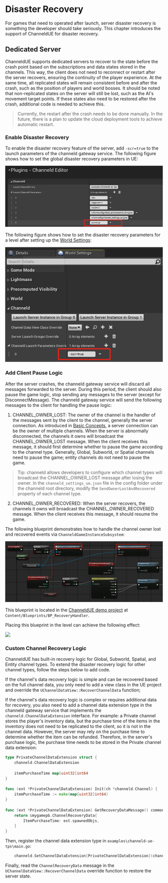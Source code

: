 # Disaster Recovery
For games that need to operated after launch, server disaster recovery is something the developer should take seriously. This chapter introduces the support of ChanneldUE for disaster recovery.

## Dedicated Server
ChanneldUE supports dedicated servers to recover to the state before the crash point based on the subscriptions and data states stored in the channels. This way, the client does not need to reconnect or restart after the server recovers, ensuring the continuity of the player experience. At the same time, all replicated states will remain consistent before and after the crash, such as the position of players and world bosses. It should be noted that non-replicated states on the server will still be lost, such as the AI's movement target points. If these states also need to be restored after the crash, additional code is needed to achieve this.

> Currently, the restart after the crash needs to be done manually. In the future, there is a plan to update the cloud  deployment tools to achieve automatic restart.

### Enable Disaster Recovery
To enable the disaster recovery feature of the server, add `-scr=true` to the launch parameters of the channeld gateway service. The following figure shows how to set the global disaster recovery parameters in UE:

![](images/channeld-launch-param-scr.png)

The following figure shows how to set the disaster recovery parameters for a level after setting up the [World Settings](world-settings.md):

![](images/channeld-launch-param-scr-override.png)


### Add Client Pause Logic
After the server crashes, the channeld gateway service will discard all messages forwarded to the server. During this period, the client should also pause the game logic, stop sending any messages to the server (except for DisconnectMessage). The channeld gateway service will send the following messages to the client for handling the pause logic:

1. CHANNEL_OWNER_LOST: The owner of the channel is the handler of the messages sent by the client to the channel, generally the server connection. As introduced in [Basic Concepts](basic-concepts.md), a server connection can be the owner of multiple channels. When the server is abnormally disconnected, the channels it owns will broadcast the CHANNEL_OWNER_LOST message. When the client receives this message, it should first determine whether to pause the game according to the channel type. Generally, Global, Subworld, or Spatial channels need to pause the game; entity channels do not need to pause the game.

> Tip: channeld allows developers to configure which channel types will broadcast the CHANNEL_OWNER_LOST message after losing the owner. In the `channeld_settings_ue.json` file in the config folder under the channeld root directory, modify the `SendOwnerLostAndRecovered` property of each channel type.

2. CHANNEL_OWNER_RECOVERED: When the server recovers, the channels it owns will broadcast the CHANNEL_OWNER_RECOVERED message. When the client receives this message, it should resume the game.

The following blueprint demonstrates how to handle the channel owner lost and recovered events via `ChanneldGameInstanceSubsystem`:

![](images/channel-owner-lost-recovery.png)

This blueprint is located in the [ChanneldUE demo project](https://github.com/metaworking/channeld-ue-demos) at `Content/Blueprints/BP_RecoveryHandler`.

Placing this blueprint in the level can achieve the following effect:

![](images/channeld-server-recovery.gif)

### Custom Channel Recovery Logic
ChanneldUE has built-in recovery logic for Global, Subworld, Spatial, and Entity channel types. To extend the disaster recovery logic for other channel types, follow the steps below to add code.

If the channel's data recovery logic is simple and can be recovered based on the full channel data, you only need to add a view class in the UE project and override the `UChannelDataView::RecoverChannelData` function;

If the channel's data recovery logic is complex or requires additional data for recovery, you also need to add a channel data extension type in the channeld gateway service that implements the `channeld.ChannelDataExtension` interface. For example: a Private channel stores the player's inventory data, but the purchase time of the items in the inventory does not need to be replicated to the client, so it is not in the channel data. However, the server may rely on the purchase time to determine whether the item can be refunded. Therefore, in the server's purchase logic, the purchase time needs to be stored in the Private channel data extension:

```go
type PrivateChannelDataExtension struct {
	channeld.ChannelDataExtension

	itemPurchaseTime map[uint32]int64
}

func (ext *PrivateChannelDataExtension) Init(ch *channeld.Channel) {
	itemPurchaseTime := make(map[uint32]int64)
}

func (ext *PrivateChannelDataExtension) GetRecoveryDataMessage() common.Message {
	return &mygamepb.ChannelRecoveryData{
		ItemPurchaseTime: ext.spawnedObjs,
	}
}
```
    
Then, register the channel data extension type in `examples\channeld-ue-tps\main.go`:

```go
    channeld.SetChannelDataExtension[PrivateChannelDataExtension](channeldpb.ChannelType_PRIVATE)
```

Finally, read the `ChannelRecoveryData` message in the `UChannelDataView::RecoverChannelData` override function to restore the server state.